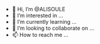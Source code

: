 - 👋 Hi, I’m @ALISOULE
- 👀 I’m interested in ...
- 🌱 I’m currently learning ...
- 💞️ I’m looking to collaborate on ...
- 📫 How to reach me ...

<!---
ALISOULE/ALISOULE is a ✨ special ✨ repository because its `README.md` (this file) appears on your GitHub profile.
You can click the Preview link to take a look at your changes.
--->
